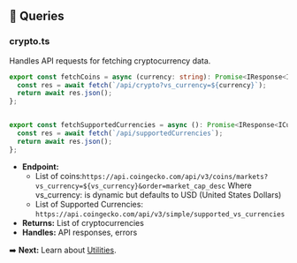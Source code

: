 ## 🔌 Queries

### crypto.ts

Handles API requests for fetching cryptocurrency data.

```ts
export const fetchCoins = async (currency: string): Promise<IResponse<ICrypto[]>> => {
  const res = await fetch(`/api/crypto?vs_currency=${currency}`);
  return await res.json();
};


export const fetchSupportedCurrencies = async (): Promise<IResponse<ICurrency[]>> => {
  const res = await fetch(`/api/supportedCurrencies`);
  return await res.json();
};
```

- **Endpoint:** 
  - List of coins:`https://api.coingecko.com/api/v3/coins/markets?vs_currency=${vs_currency}&order=market_cap_desc`
  Where vs_currency: is dynamic but defaults to USD (United States Dollars)
  - List of Supported Currencies: `https://api.coingecko.com/api/v3/simple/supported_vs_currencies`
- **Returns:** List of cryptocurrencies
- **Handles:** API responses, errors

➡️ **Next:** Learn about [Utilities](./utils.md).
